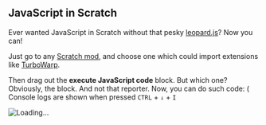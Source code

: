 ## JavaScript in Scratch
Ever wanted JavaScript in Scratch without that pesky [leopard.js](https://leopardjs.com/)? Now you can!

Just go to any [Scratch mod](https://en.scratch-wiki.info/wiki/Scratch_Modification), and choose one which could import extensions like [TurboWarp](https://turbowarp.org/editor?extension=https://rixxyx.rixthetyrunt.repl.co/beta.js).

Then drag out the **execute JavaScript code** block. But which one? Obviously, the block. And not that reporter. Now, you can do such code: ( Console logs are shown when pressed `CTRL` + `⇓` + `I`

![Loading...](/RixxyXDocs/scripts/3.svg)
